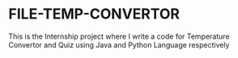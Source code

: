 # FILE-TEMP-CONVERTOR
This is the Internship project where I write a code for Temperature Convertor and Quiz  using Java and Python  Language respectively
